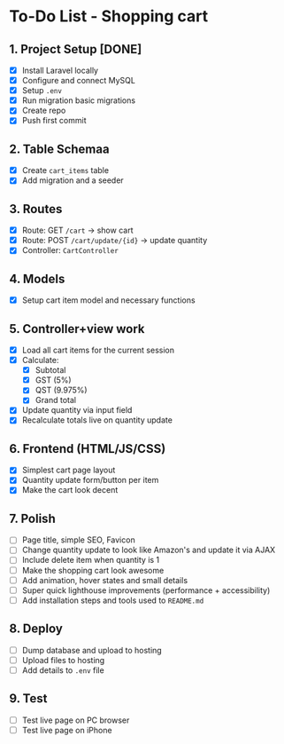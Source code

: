 # To-Do List - Shopping cart

## 1. Project Setup [DONE]

-   [x] Install Laravel locally
-   [x] Configure and connect MySQL
-   [x] Setup `.env`
-   [x] Run migration basic migrations
-   [x] Create repo
-   [x] Push first commit

## 2. Table Schemaa

-   [x] Create `cart_items` table
-   [x] Add migration and a seeder

## 3. Routes

-   [x] Route: GET `/cart` → show cart
-   [x] Route: POST `/cart/update/{id}` → update quantity
-   [x] Controller: `CartController`

## 4. Models

-   [x] Setup cart item model and necessary functions

## 5. Controller+view work

-   [x] Load all cart items for the current session
-   [x] Calculate:
    -   [x] Subtotal
    -   [x] GST (5%)
    -   [x] QST (9.975%)
    -   [x] Grand total
-   [x] Update quantity via input field
-   [x] Recalculate totals live on quantity update

## 6. Frontend (HTML/JS/CSS)

-   [x] Simplest cart page layout
-   [x] Quantity update form/button per item
-   [x] Make the cart look decent

## 7. Polish

-   [ ] Page title, simple SEO, Favicon
-   [ ] Change quantity update to look like Amazon's and update it via AJAX
-   [ ] Include delete item when quantity is 1
-   [ ] Make the shopping cart look awesome
-   [ ] Add animation, hover states and small details
-   [ ] Super quick lighthouse improvements (performance + accessibility)
-   [ ] Add installation steps and tools used to `README.md`

## 8. Deploy

-   [ ] Dump database and upload to hosting
-   [ ] Upload files to hosting
-   [ ] Add details to `.env` file

## 9. Test

-   [ ] Test live page on PC browser
-   [ ] Test live page on iPhone
